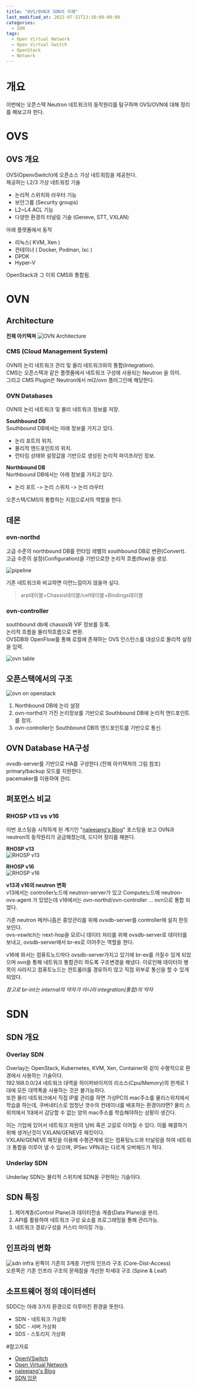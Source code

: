 ```yaml
---
title: "OVS/OVN과 SDN의 이해"
last_modified_at: 2022-07-31T13:30:00-00:00
categories:
  - SDN
tags:
  - Open Virtual Network
  - Open Virtual Switch
  - OpenStack
  - Network
---
```


# 개요
이번에는 오픈스택 Neutron 네트워크의 동작원리를 탐구하며 OVS/OVN에 대해 정리를 해보고자 한다.  

# OVS
## OVS 개요  
OVS(OpenvSwitch)에 오픈소스 가상 네트워킹을 제공한다.  
제공하는 L2/3 가상 네트워킹 기술  
- 논리적 스위치와 라우터 기능
- 보안그룹 (Security groups)
- L2~L4 ACL 기능
- 다양한 환경의 터널링 기술 (Geneve, STT, VXLAN)
  
아래 플랫폼에서 동작  
- 리눅스( KVM, Xen )
- 컨테이너 ( Docker, Podman, lxc )
- DPDK
- Hyper-V
  
OpenStack과 그 이외 CMS와 통합됨.  

# OVN
## Architecture
**전체 아키텍쳐**
![OVN Architecture](https://github.com/Hillagoon/hillagoon.github.io/blob/master/assets/post_image/ovn_architecture.PNG?raw=true)

### CMS (Cloud Management System)  
OVN의 논리 네트워크 관리 및 물리 네트워크와의 통합(Integration).  
CMS는 오픈스택과 같은 플랫폼에서 네트워크 구성에 사용되는 Neutron 을 의미.  
그리고 CMS Plugin은 Neutron에서 ml2/ovn 플러그인에 해당한다.  

### OVN Databases  
OVN의 논리 네트워크 및 물리 네트워크 정보를 저장.  
  
**Southbound DB**  
Southbound DB에서는 아래 정보를 가지고 있다.  
- 논리 포트의 위치.  
- 물리적 엔드포인트의 위치.  
- 런타임 상태와 설정값을 기반으로 생성된 논리적 파이프라인 정보.  
  
**Northbound DB**  
Northbound DB에서는 아래 정보를 가지고 있다.  
- 논리 포트 -> 논리 스위치 -> 논리 라우터  
  
오픈스택/CMS의 통합하는 지점으로서의 역할을 한다.  

## 데몬
### ovn-northd
고급 수준의 northbound DB를 런타임 레벨의 southbound DB로 변환(Convert).  
고급 수준의 설정(Configuration)을 기반으로한 논리적 흐름(flow)을 생성.  

![pipeline](https://github.com/Hillagoon/hillagoon.github.io/blob/master/assets/post_image/ovn_northd.png?raw=true)

기존 네트워크와 비교하면 이런느낌이지 않을까 싶다.  
> arp테이블=Chassis테이블/cef테이블=Bindings테이블

### ovn-controller
southbound db에 chassis와 VIF 정보를 등록.  
논리적 흐름을 물리적흐름으로 변환.  
OVSDB와 OpenFlow를 통해 로컬에 존재하는 OVS 인스턴스를 대상으로 물리적 설정을 입력.  

![ovn table](https://github.com/Hillagoon/hillagoon.github.io/blob/master/assets/post_image/ovn_controller.PNG?raw=true)

## 오픈스택에서의 구조
![ovn on openstack](https://github.com/Hillagoon/hillagoon.github.io/blob/master/assets/post_image/ovn_openstack.png?raw=true)
1. Northbound DB에 논리 설정
2. ovn-northd가 가진 논리정보를 기반으로 Southbound DB에 논리적 엔드포인트를 정의.
3. ovn-controller는 Southbound DB의 엔드포인트를 기반으로 통신.

## OVN Database HA구성
ovsdb-server를 기반으로 HA를 구성한다.(전체 아키텍쳐의 그림 참조)  
primary/backup 모드를 지원한다.  
pacemaker를 이용하여 관리.  

## 퍼포먼스 비교
### RHOSP v13 vs v16  
이번 포스팅을 시작하게 된 계기인 "[naleejang's Blog](https://naleejang.tistory.com/244)" 포스팅을 보고 OVN과 neutron의 동작원리가 궁금해졌는데, 드디어 정리를 해본다.  

**RHOSP v13**  
![RHOSP v13](https://github.com/Hillagoon/hillagoon.github.io/blob/master/assets/post_image/openstack_network_V13.png?raw=true)  


**RHOSP v16**  
![RHOSP v16](https://github.com/Hillagoon/hillagoon.github.io/blob/master/assets/post_image/openstack_network_V16.png?raw=true)  

**v13과 v16의 neutron 변화**  
v13에서는 controller노드에 neutron-server가 있고 Compute노드에 neutron-ovs-agent 가 있었는데
v16에서는 ovn-northd/ovn-controller ... ovn으로 통합 되었다.  

기존 neutron 메커니즘은 중앙관리를 위해 ovsdb-server를 controller에 설치 한듯 보인다.  
ovs-vswitch는 next-hop을 모르니 데이터 처리를 위해 ovsdb-server로 데이터를 보내고, ovsdb-server에서 br-ex로 이어주는 역할을 한다.  

v16에 와서는 컴퓨트노드마다 ovsdb-server가지고 있기에 br-ex를 가질수 있게 되었으며 ovn을 통해 네트워크 통합관리 하도록 구조변경을 해냈다. 이로인해 데이터의 병목이 사라지고 컴퓨트노드는 컨트롤러를 경유하지 않고 직접 외부로 통신을 할 수 있게 되었다.  


*참고로 br-int는 internal의 약자가 아니라 integration(통합)의 약자*

# SDN
## SDN 개요
### Overlay SDN
Overlay는 OpenStack, Kubernetes, KVM, Xen, Container와 같이 수평적으로 환경에서 사용하는 기술이다.  
192.168.0.0/24 네트워크 대역을 하이퍼바이저의 리소스(Cpu/Memory)의 한계로 1대에 모든 대역폭을 사용하는 것은 불가능하다.  
또한 물리 네트워크에서 직접 IP를 관리를 하면 가상PC의 mac주소를 물리스위치에서 학습을 하는데, 쿠버네티스로 엄청난 갯수의 컨테이너를 배포하는 환경이라면? 물리 스위치에서 1대에서 감당할 수 없는 양의 mac주소를 학습해야하는 상황이 생긴다.  

이는 기업에 있어서 네트워크 자원의 낭비 혹은 고갈로 이어질 수 있다. 이를 해결하기 위해 생겨난것이 VXLAN/GENEVE 패킷이다.  
VXLAN/GENEVE 패킷을 이용해 수평관계에 있는 컴퓨팅노드와 터널링을 하여 네트워크 통합을 이루어 낼 수 있으며, IPSec VPN과는 다르게 오버헤드가 적다.  

### Underlay SDN
Underlay SDN는 물리적 스위치에 SDN을 구현하는 기술이다.  

## SDN 특징
1. 제어계층(Control Plane)과 데이터전송 계층(Data Plane)을 분리.  
2. API를 활용하여 네트워크 구성 요소를 프로그래밍을 통해 관리가능.  
3. 네트워크 경로/구성을 커스터 마이징 가능.  

## 인프라의 변화
![sdn infra](https://github.com/Hillagoon/hillagoon.github.io/blob/master/assets/post_image/sdn_infrastructure.PNG?raw=true)
왼쪽이 기존의 3계층 기반의 인프라 구조 (Core-Dist-Access)  
오른쪽은 기존 인프라 구조의 문제점을 개선한 차세대 구조 (Spine & Leaf)  

## 소프트웨어 정의 데이터센터
SDDC는 아래 3가지 환경으로 이루어진 환경을 뜻한다.
- SDN - 네트워크 가상화
- SDC - 서버 가상화
- SDS - 스토리지 가상화

#참고자료
- [OpenVSwitch](https://www.openvswitch.org/)  
- [Open Virtual Network](https://www.openvswitch.org/)  
- [naleejang's Blog](https://naleejang.tistory.com/244)  
- [SDN 입문](https://dokumen.tips/technology/sdn-overlay-and-underlay.html?page=8)
